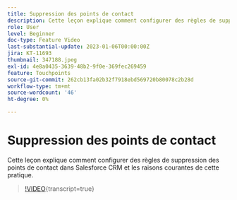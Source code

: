 ```yaml
---
title: Suppression des points de contact
description: Cette leçon explique comment configurer des règles de suppression des points de contact dans Salesforce CRM et les raisons courantes de cette pratique.
role: User
level: Beginner
doc-type: Feature Video
last-substantial-update: 2023-01-06T00:00:00Z
jira: KT-11693
thumbnail: 347188.jpeg
exl-id: 4e8a0435-3639-48b2-9f0e-369fec269459
feature: Touchpoints
source-git-commit: 262cb13fa02b32f7918ebd569720b80078c2b28d
workflow-type: tm+mt
source-wordcount: '46'
ht-degree: 0%

---
```


# Suppression des points de contact

Cette leçon explique comment configurer des règles de suppression des points de contact dans Salesforce CRM et les raisons courantes de cette pratique.

>[!VIDEO](https://video.tv.adobe.com/v/3421379/?learn=on&captions=fre_fr){transcript=true}

